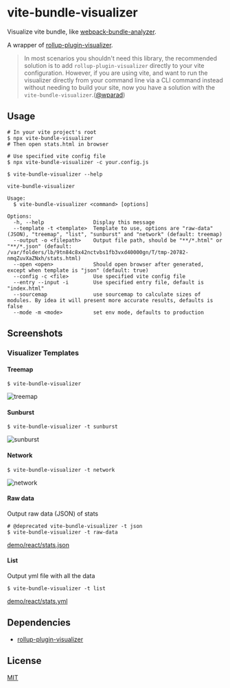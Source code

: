 # vite-bundle-visualizer

Visualize vite bundle, like [webpack-bundle-analyzer](https://github.com/webpack-contrib/webpack-bundle-analyzer).

A wrapper of  [rollup-plugin-visualizer](https://github.com/btd/rollup-plugin-visualizer).

> In most scenarios you shouldn't need this library, the recommended solution is to add
`rollup-plugin-visualizer` directly to your vite configuration. However, if you are using
vite, and want to run the visualizer directly from your command line via a CLI command
instead without needing to build your site, now you have a solution with the
`vite-bundle-visualizer`.([@wparad](https://github.com/wparad))

## Usage

```console
# In your vite project's root
$ npx vite-bundle-visualizer
# Then open stats.html in browser

# Use specified vite config file
$ npx vite-bundle-visualizer -c your.config.js
```

```console
$ vite-bundle-visualizer --help

vite-bundle-visualizer

Usage:
  $ vite-bundle-visualizer <command> [options]

Options:
  -h, --help                Display this message
  --template -t <template>  Template to use, options are "raw-data" (JSON), "treemap", "list", "sunburst" and "network" (default: treemap)
  --output -o <filepath>    Output file path, should be "**/*.html" or "**/*.json" (default: /var/folders/lb/9tn84c8x42nctvbs1fb3vxd40000gn/T/tmp-20782-nmqZuvXaZNxh/stats.html)
  --open <open>             Should open browser after generated, except when template is "json" (default: true)
  --config -c <file>        Use specified vite config file
  --entry --input -i        Use specified entry file, default is "index.html"
  --sourcemap               use sourcemap to calculate sizes of modules. By idea it will present more accurate results, defaults is false
  --mode -m <mode>          set env mode, defaults to production
```

## Screenshots

### Visualizer Templates

#### Treemap

```console
$ vite-bundle-visualizer
```

![treemap](./screenshots/treemap.png)

#### Sunburst

```console
$ vite-bundle-visualizer -t sunburst
```

![sunburst](./screenshots/sunburst.png)

#### Network

```console
$ vite-bundle-visualizer -t network
```

![network](./screenshots/network.jpg)

#### Raw data

Output raw data (JSON) of stats

```console
# @deprecated vite-bundle-visualizer -t json
$ vite-bundle-visualizer -t raw-data
```

[demo/react/stats.json](./demo/react/stats.json)

#### List

Output yml file with all the data

```console
$ vite-bundle-visualizer -t list
```

[demo/react/stats.yml](./demo/react/stats.yml)

## Dependencies

- [rollup-plugin-visualizer](https://github.com/btd/rollup-plugin-visualizer)

## License

[MIT](LICENSE)
